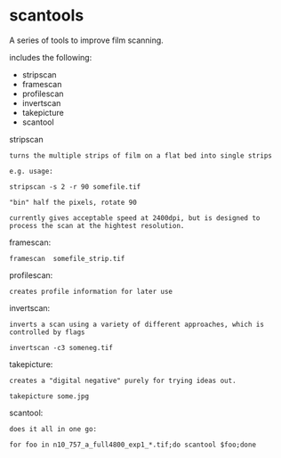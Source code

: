 # scantools

A series of tools to improve film scanning.

includes the following:

- stripscan
- framescan
- profilescan
- invertscan
- takepicture
- scantool

stripscan

    turns the multiple strips of film on a flat bed into single strips

    e.g. usage:

    stripscan -s 2 -r 90 somefile.tif

    "bin" half the pixels, rotate 90

    currently gives acceptable speed at 2400dpi, but is designed to process the scan at the hightest resolution. 

framescan:

    framescan  somefile_strip.tif

profilescan:

    creates profile information for later use

invertscan:

    inverts a scan using a variety of different approaches, which is controlled by flags

    invertscan -c3 someneg.tif

takepicture:

    creates a "digital negative" purely for trying ideas out.

    takepicture some.jpg

scantool:

    does it all in one go:

    for foo in n10_757_a_full4800_exp1_*.tif;do scantool $foo;done
